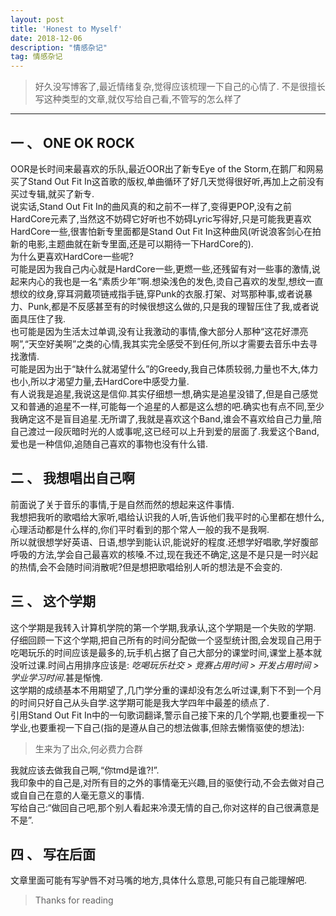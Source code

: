 ```yaml
---
layout: post
title: 'Honest to Myself'
date: 2018-12-06 
description: "情感杂记"
tag: 情感杂记
--- 
```


> 好久没写博客了,最近情绪复杂,觉得应该梳理一下自己的心情了.
> 不是很擅长写这种类型的文章,就仅写给自己看,不管写的怎么样了

***

## 一 、 ONE OK ROCK

OOR是长时间来最喜欢的乐队,最近OOR出了新专Eye of the Storm,在鹅厂和网易买了Stand Out Fit In这首歌的版权,单曲循环了好几天觉得很好听,再加上之前没有买过专辑,就买了新专.  
说实话,Stand Out Fit In的曲风真的和之前不一样了,变得更POP,没有之前HardCore元素了,当然这不妨碍它好听也不妨碍Lyric写得好,只是可能我更喜欢HardCore一些,很害怕新专里面都是Stand Out Fit In这种曲风(听说浪客剑心在拍新的电影,主题曲就在新专里面,还是可以期待一下HardCore的).  
为什么更喜欢HardCore一些呢?  
可能是因为我自己内心就是HardCore一些,更燃一些,还残留有对一些事的激情,说起来内心的我也是一名“素质少年”啊.想染浅色的发色,烫自己喜欢的发型,想纹一直想纹的纹身,穿耳洞戴项链戒指手链,穿Punk的衣服.打架、对骂那种事,或者说暴力、Punk,都是不反感甚至有的时候很想这么做的,只是我的理智压住了我,或者说面具压住了我.  
也可能是因为生活太过单调,没有让我激动的事情,像大部分人那种“这花好漂亮啊”,“天空好美啊”之类的心情,我其实完全感受不到任何,所以才需要去音乐中去寻找激情.  
可能是因为出于“缺什么就渴望什么”的Greedy,我自己体质较弱,力量也不大,体力也小,所以才渴望力量,去HardCore中感受力量.  
有人说我是追星,我说这是信仰.其实仔细想一想,确实是追星没错了,但是自己感觉又和普通的追星不一样,可能每一个追星的人都是这么想的吧.确实也有点不同,至少我确定这不是盲目追星.无所谓了,我就是喜欢这个Band,谁会不喜欢给自己力量,陪自己渡过一段灰暗时光的人或事呢,这已经可以上升到爱的层面了.我爱这个Band,爱也是一种信仰,追随自己喜欢的事物也没有什么错.

## 二 、 我想唱出自己啊

前面说了关于音乐的事情,于是自然而然的想起来这件事情.  
我想把我听的歌唱给大家听,唱给认识我的人听,告诉他们我平时的心里都在想什么,心理活动都是什么样的,你们平时看到的那个常人一般的我不是我啊.  
所以就很想学好英语、日语,想学到能认识,能说好的程度.还想学好唱歌,学好腹部呼吸的方法,学会自己最喜欢的核嗓.不过,现在我还不确定,这是不是只是一时兴起的热情,会不会随时间消散呢?但是想把歌唱给别人听的想法是不会变的.  

## 三 、 这个学期

这个学期是我转入计算机学院的第一个学期,我承认,这个学期是一个失败的学期.  
仔细回顾一下这个学期,把自己所有的时间分配做一个竖型统计图,会发现自己用于吃喝玩乐的时间应该是最多的,玩手机占据了自己大部分的课堂时间,课堂上基本就没听过课.时间占用排序应该是: *吃喝玩乐社交 > 竞赛占用时间 > 开发占用时间 > 学业学习时间*.甚是惭愧.  
这学期的成绩基本不用期望了,几门学分重的课却没有怎么听过课,剩下不到一个月的时间只好自己从头自学.这学期可能是我大学四年中最差的绩点了.  
引用Stand Out Fit In中的一句歌词翻译,警示自己接下来的几个学期,也要重视一下学业,也要重视一下自己(指的是遵从自己的想法做事,但除去懒惰驱使的想法):  

> 生来为了出众,何必费力合群

我就应该去做我自己啊,“你tmd是谁?!”.  
我印象中的自己是,对所有目的之外的事情毫无兴趣,目的驱使行动,不会去做对自己或自自己在意的人毫无意义的事情.  
写给自己:“做回自己吧,那个别人看起来冷漠无情的自己,你对这样的自己很满意是不是”.  

## 四 、 写在后面

文章里面可能有写驴唇不对马嘴的地方,具体什么意思,可能只有自己能理解吧.

> Thanks for reading
